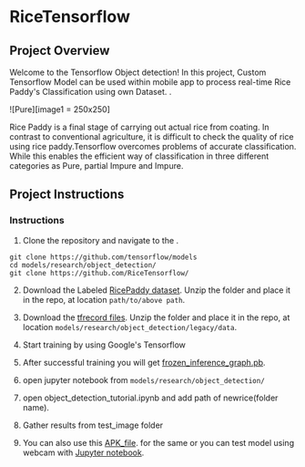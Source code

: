 # RiceTensorflow


[image1]: pure.jpg "Pure"
[image2]: partial.jpg "Partial Impure"
[image3]: impure.jpg "Impure"


## Project Overview

Welcome to the Tensorflow Object detection! In this project, Custom Tensorflow Model can be used within mobile app to process real-time Rice Paddy's Classification using own Dataset. .  

![Pure][image1 = 250x250]

Rice Paddy is a final stage of carrying out actual rice from coating. In contrast to conventional agriculture, it is difficult to check the quality of rice using rice paddy.Tensorflow overcomes problems of accurate classification. While this enables the efficient way of classification in three different categories as Pure, partial Impure and Impure.

## Project Instructions

### Instructions

1. Clone the repository and navigate to the .
```	
git clone https://github.com/tensorflow/models
cd models/research/object_detection/
git clone https://github.com/RiceTensorflow/

```

2. Download the Labeled [RicePaddy dataset](https://drive.google.com/file/d/14CWHnRow9xrbSzymdp_4SRMmkkVYh42E/view?usp=sharing).  Unzip the folder and place it in the repo, at location `path/to/above path`. 

3. Download the [tfrecord files](https://drive.google.com/file/d/1h983ucaQsDkUS7xwK-4lECJQvqq6dERR/view?usp=sharing).  Unzip the folder and place it in the repo, at location `models/research/object_detection/legacy/data`.

4. Start training by using Google's Tensorflow

5. After successful training you will get  [frozen_inference_graph.pb](https://drive.google.com/file/d/14D97NS9JClEhoMAkG9XfCJg4z5qkZ6h-/view?usp=sharing).

6. open jupyter notebook from `models/research/object_detection/`

7. open object_detection_tutorial.ipynb and add path of newrice(folder name). 
	
8. Gather results from test_image folder

9. You can also use this [APK_file](https://drive.google.com/file/d/1MKp6oq1Pei2c5psQapBzrNDpfOD_kUKD/view?usp=sharing). for the same or you can test model using webcam with  [Jupyter notebook](https://drive.google.com/file/d/1hvd41X2VNtmLrWolAzBQC0XHBR960TDq/view?usp=sharing).



